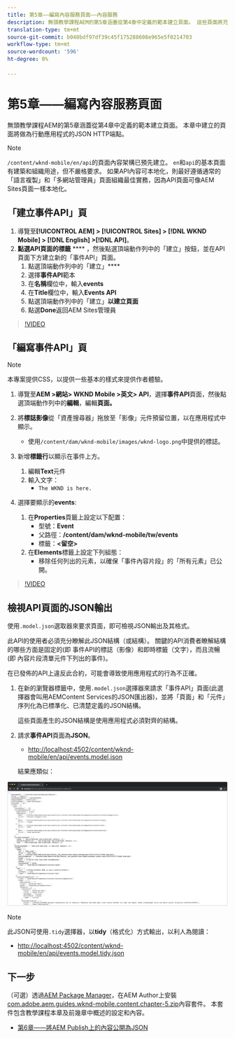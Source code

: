 ```yaml
---
title: 第5章——編寫內容服務頁面——內容服務
description: 無頭教學課程AEM的第5章涵蓋從第4章中定義的範本建立頁面。 這些頁面將充當JSON HTTP端點。
translation-type: tm+mt
source-git-commit: b040bdf97df39c45f175288608e965e5f0214703
workflow-type: tm+mt
source-wordcount: '596'
ht-degree: 0%

---
```



# 第5章——編寫內容服務頁面

無頭教學課程AEM的第5章涵蓋從第4章中定義的範本建立頁面。 本章中建立的頁面將做為行動應用程式的JSON HTTP端點。

>[!NOTE]
>
> `/content/wknd-mobile/en/api`的頁面內容架構已預先建立。 `en`和`api`的基本頁面有建築和組織用途，但不嚴格要求。 如果API內容可本地化，則最好遵循通常的「語言複製」和「多網站管理員」頁面組織最佳實務，因為API頁面可像AEM Sites頁面一樣本地化。

## 「建立事件API」頁

1. 導覽至&#x200B;**[!UICONTROL AEM] > [!UICONTROL Sites] > [!DNL WKND Mobile] > [!DNL English] >[!DNL API]**。
1. **點選API頁面的標籤** **** ，然後點選頂端動作列中的「建立」按鈕，並在API頁面下方建立新的「事件API」頁面。
   1. 點選頂端動作列中的「建立」****
   1. 選擇&#x200B;**事件API**&#x200B;範本
   1. 在&#x200B;**名稱**&#x200B;欄位中，輸入&#x200B;**events**
   1. 在&#x200B;**Title**&#x200B;欄位中，輸入&#x200B;**Events API**
   1. 點選頂端動作列中的「建立」**以建立頁面**
   1. 點選&#x200B;**Done**&#x200B;返回AEM Sites管理員

>[!VIDEO](https://video.tv.adobe.com/v/28340/?quality=12&learn=on)

## 「編寫事件API」頁

>[!NOTE]
>
> 本專案提供CSS，以提供一些基本的樣式來提供作者體驗。

1. 導覽至&#x200B;**AEM >網站> WKND Mobile >英文> API**，選擇&#x200B;**事件API**&#x200B;頁面，然後點選頂端動作列中的&#x200B;**編輯**，編輯&#x200B;**頁面。**
1. 將&#x200B;**標誌影像**&#x200B;從「資產搜尋器」拖放至「影像」元件預留位置，以在應用程式中顯示。
   * 使用`/content/dam/wknd-mobile/images/wknd-logo.png`中提供的標誌。

1. 新增&#x200B;**標籤行**&#x200B;以顯示在事件上方。
   1. 編輯&#x200B;**Text**&#x200B;元件
   1. 輸入文字：
      * `The WKND is here.`

1. 選擇要顯示的&#x200B;**events**:
   1. 在&#x200B;**Properties**&#x200B;頁籤上設定以下配置：
      * 型號：**Event**
      * 父路徑：**/content/dam/wknd-mobile/tw/events**
      * 標籤：**&lt;留空>**
   1. 在&#x200B;**Elements**&#x200B;標籤上設定下列組態：
      * 移除任何列出的元素，以確保「事件內容片段」的「所有元素」已公開。

>[!VIDEO](https://video.tv.adobe.com/v/28339/?quality=12&learn=on)

## 檢視API頁面的JSON輸出

使用`.model.json`選取器來要求頁面，即可檢視JSON輸出及其格式。

此API的使用者必須充分瞭解此JSON結構（或結構）。 關鍵的API消費者瞭解結構的哪些方面是固定的(即 事件API的標誌（影像）和即時標籤（文字），而且流暢(即 內容片段清單元件下列出的事件)。

在已發佈的API上違反此合約，可能會導致使用應用程式的行為不正確。

1. 在新的瀏覽器標籤中，使用`.model.json`選擇器來請求「事件API」頁面(此選擇器會叫用AEMContent Services的JSON匯出器)，並將「頁面」和「元件」序列化為已標準化、已清楚定義的JSON結構。

   這些頁面產生的JSON結構是使用應用程式必須對齊的結構。

1. 請求&#x200B;**事件API**&#x200B;頁面為&#x200B;**JSON**。

   * [http://localhost:4502/content/wknd-mobile/en/api/events.model.json](http://localhost:4502/content/wknd-mobile/en/api/events.model.tidy.json)

   結果應類似：

![內AEM容服務JSON輸出](assets/chapter-5/json-output.png)

>[!NOTE]
>
> 此JSON可使用`.tidy`選擇器，以&#x200B;**tidy**（格式化）方式輸出，以利人為閱讀：
> * [http://localhost:4502/content/wknd-mobile/en/api/events.model.tidy.json](http://localhost:4502/content/wknd-mobile/en/api/events.model.tidy.json)


## 下一步

（可選）透過[AEM Package Manager](http://localhost:4502/crx/packmgr/index.jsp)，在AEM Author上安裝[com.adobe.aem.guides.wknd-mobile.content.chapter-5.zip](https://github.com/adobe/aem-guides-wknd-mobile/releases/latest)內容套件。 本套件包含教學課程本章及前幾章中概述的設定和內容。

* [第6章——將AEM Publish上的內容公開為JSON](./chapter-6.md)
